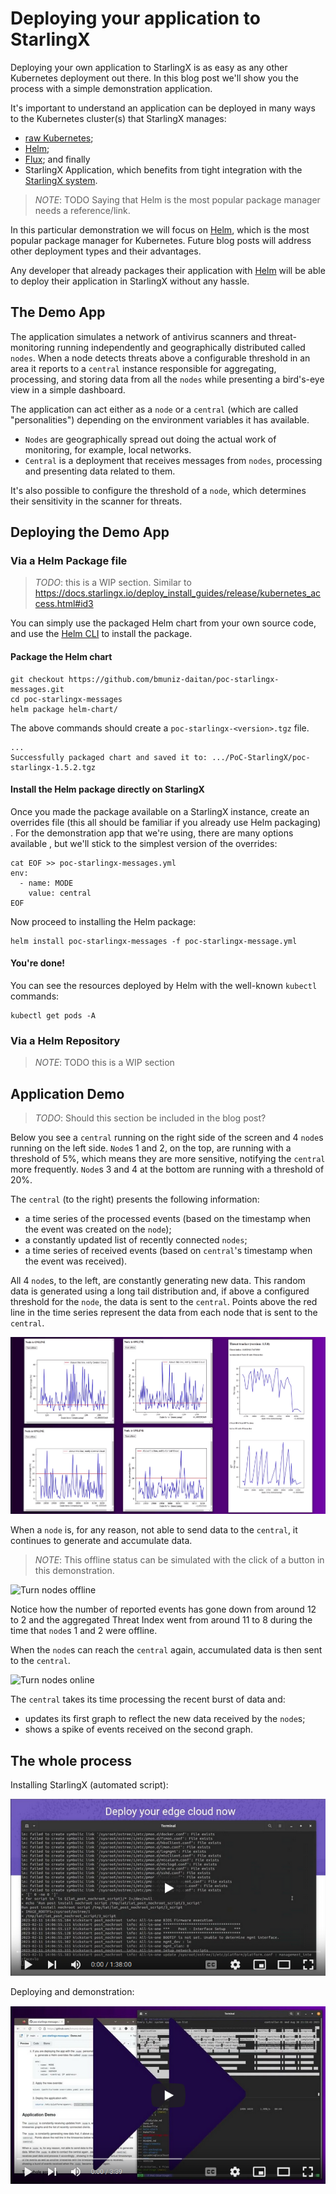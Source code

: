 # Deploying your application to StarlingX

Deploying your own application to StarlingX is as easy as any other Kubernetes
deployment out there. In this blog post we'll show you the process with a
simple demonstration application.

It's important to understand an application can be deployed in many ways to
the Kubernetes cluster(s) that StarlingX manages:

- [raw Kubernetes](https://kubernetes.io/docs/tutorials/kubernetes-basics/deploy-app/deploy-intro/);
- [Helm](https://helm.sh/docs/intro/using_helm/#helm-install-installing-a-package);
- [Flux](https://fluxcd.io/); and finally
- StarlingX Application, which benefits from tight integration with the
  [StarlingX system](https://opendev.org/starlingx/config).

> _NOTE_: TODO Saying that Helm is the most popular package manager needs a reference/link.

In this particular demonstration we will focus on [Helm](https://helm.sh/),
which is the most popular package manager for Kubernetes. Future blog posts
will address other deployment types and their advantages.

Any developer that already packages their application with
[Helm](https://helm.sh/) will be able to deploy their application in
StarlingX without any hassle.

## The Demo App

The application simulates a network of antivirus scanners and threat-monitoring
running independently and geographically distributed called `nodes`. When a node
detects threats above a configurable threshold in an area it reports to a
`central` instance responsible for aggregating, processing, and storing data
from all the `nodes` while presenting a bird's-eye view in a simple dashboard.

The application can act either as a `node` or a `central` (which are called
"personalities") depending on the environment variables it has available.

- `Nodes` are geographically spread out doing the actual work of monitoring, for
  example, local networks.
- `Central` is a deployment that receives messages from `nodes`, processing and
  presenting data related to them.

It's also possible to configure the threshold of a `node`, which determines
their sensitivity in the scanner for threats.

## Deploying the Demo App

### Via a Helm Package file

> _TODO_:  this is a WIP section. Similar to https://docs.starlingx.io/deploy_install_guides/release/kubernetes_access.html#id3

You can simply use the packaged Helm chart from your own source code, and
use the [Helm CLI](needs-reference) to install the package.

#### Package the Helm chart

```shell
git checkout https://github.com/bmuniz-daitan/poc-starlingx-messages.git
cd poc-starlingx-messages
helm package helm-chart/
```

The above commands should create a `poc-starlingx-<version>.tgz` file.

```shell
...
Successfully packaged chart and saved it to: .../PoC-StarlingX/poc-starlingx-1.5.2.tgz
```

#### Install the Helm package directly on StarlingX

Once you made the package available on a StarlingX instance, create an
overrides file (this all should be familiar if you already use Helm packaging)
. For the demonstration app that we're using, there are many options available
, but we'll stick to the simplest version of the overrides:

```shell
cat EOF >> poc-starlingx-messages.yml
env:
  - name: MODE
    value: central
EOF
```

Now proceed to installing the Helm package:

```shell
helm install poc-starlingx-messages -f poc-starlingx-message.yml
```

#### You're done!

You can see the resources deployed by Helm with the well-known `kubectl`
commands:

```shell
kubectl get pods -A
```

### Via a Helm Repository

> _NOTE_: TODO this is a WIP section

## Application Demo

> _TODO_: Should this section be included in the blog post?

[//]: # (TODO this whole text needs proofreading)

Below you see a `central` running on the right side of the screen and 4
`node`s running on the left side. `Node`s 1 and 2, on the top, are running with
a threshold of 5%, which means they are more sensitive, notifying the `central`
more frequently. `Node`s 3 and 4 at the bottom are running with a threshold of
20%.

The `central` (to the right) presents the following information:

- a time series of the processed events (based on the timestamp when the event
  was created on the `node`);
- a constantly updated list of recently connected `nodes`;
- a time series of received events (based on `central`'s timestamp when the event
  was received).

All 4 `node`s, to the left, are constantly generating new data. This random data
is generated using a long tail distribution and, if above a configured threshold
for the `node`, the data is sent to the `central`. Points above the red line in
the time series represent the data from each node that is sent to the `central`.

![Demo overview](README/demo_overview.png)

When a `node` is, for any reason, not able to send data to the `central`, it
continues to generate and accumulate data.

> _NOTE_: This offline status can be simulated with the click of a button in
this demonstration.

![Turn nodes offline](README/app-demo-part-turn-offline.gif)

Notice how the number of reported events has gone down from around 12 to 2 and
the aggregated Threat Index went from around 11 to 8 during the time that
`node`s 1 and 2 were offline.

When the `node`s can reach the `central` again, accumulated data
is then sent to the `central`.

![Turn nodes online](README/app-demo-part-turn-online.gif)

The `central` takes its time processing the recent burst of data and:

- updates its first graph to reflect the new data received by the `node`s;
- shows a spike of events received on the second graph.

## The whole process

Installing StarlingX (automated script):

[![Complete install](README/install_thumb.png)](https://www.youtube.com/watch?v=6z7EV17Emcw)

Deploying and demonstration:

[![Complete install](README/demo_thumb.png)](https://youtu.be/IvBomQANXlo)
